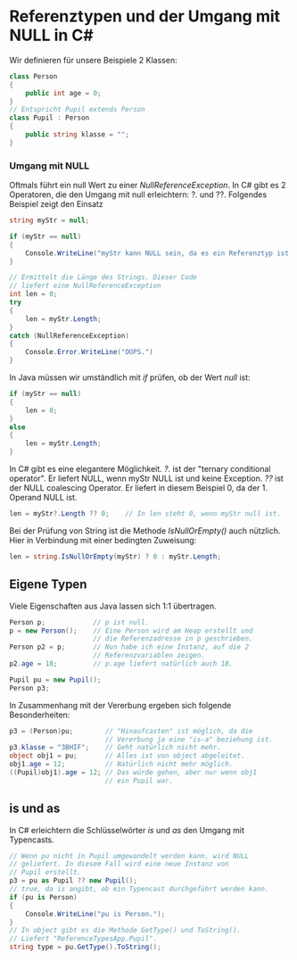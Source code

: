 # Referenztypen und der Umgang mit NULL in C#

Wir definieren für unsere Beispiele 2 Klassen:
```c#
class Person
{
    public int age = 0;
}
// Entspricht Pupil extends Person
class Pupil : Person
{
    public string klasse = "";
}
```

### Umgang mit NULL
Oftmals führt ein null Wert zu einer *NullReferenceException*. In C# gibt es 2 Operatoren, die den Umgang
mit null erleichtern: ?. und ??. Folgendes Beispiel zeigt den Einsatz

```c#
string myStr = null;

if (myStr == null)
{
    Console.WriteLine("myStr kann NULL sein, da es ein Referenztyp ist.");
}

// Ermittelt die Länge des Strings. Dieser Code 
// liefert eine NullReferenceException
int len = 0;
try
{
    len = myStr.Length;
}
catch (NullReferenceException)
{
    Console.Error.WriteLine("OOPS.")
}
```

In Java müssen wir umständlich mit *if* prüfen, ob der Wert *null* ist:
```c#
if (myStr == null)
{
    len = 0;
}
else
{
    len = myStr.Length;
}
```

In C# gibt es eine elegantere Möglichkeit. *?.* ist der "ternary conditional operator".
Er liefert NULL, wenn myStr NULL ist und keine Exception. *??* ist der NULL coalescing Operator. Er 
liefert in diesem Beispiel 0, da der 1. Operand NULL ist.
```c#
len = myStr?.Length ?? 0;    // In len steht 0, wenn myStr null ist.
```
Bei der Prüfung von String ist die Methode *IsNullOrEmpty()* auch nützlich. Hier in Verbindung mit 
einer bedingten Zuweisung:
```c#
len = string.IsNullOrEmpty(myStr) ? 0 : myStr.Length;
```

## Eigene Typen
Viele Eigenschaften aus Java lassen sich 1:1 übertragen.
```c#
Person p;            // p ist null.
p = new Person();    // Eine Person wird am Heap erstellt und
                     // die Referenzadresse in p geschrieben.
Person p2 = p;       // Nun habe ich eine Instanz, auf die 2
                     // Referenzvariablen zeigen.
p2.age = 18;         // p.age liefert natürlich auch 18.

Pupil pu = new Pupil();
Person p3;
```

In Zusammenhang mit der Vererbung ergeben sich folgende Besonderheiten:
```c#
p3 = (Person)pu;        // "Hinaufcasten" ist möglich, da die 
                        // Vererbung ja eine "is-a" beziehung ist. 
p3.klasse = "3BHIF";    // Geht natürlich nicht mehr.
object obj1 = pu;       // Alles ist von object abgeleitet.
obj1.age = 12;          // Natürlich nicht mehr möglich.
((Pupil)obj1).age = 12; // Das würde gehen, aber nur wenn obj1 
                        // ein Pupil war.
```

## is und as
In C# erleichtern die Schlüsselwörter *is* und *as* den Umgang mit Typencasts.
```c#
// Wenn pu nicht in Pupil umgewandelt werden kann, wird NULL 
// geliefert. In diesem Fall wird eine neue Instanz von 
// Pupil erstellt.
p3 = pu as Pupil ?? new Pupil();
// true, da is angibt, ob ein Typencast durchgeführt werden kann.
if (pu is Person)
{
    Console.WriteLine("pu is Person.");
}
// In object gibt es die Methode GetType() und ToString().
// Liefert "ReferenceTypesApp.Pupil".
string type = pu.GetType().ToString();
```
